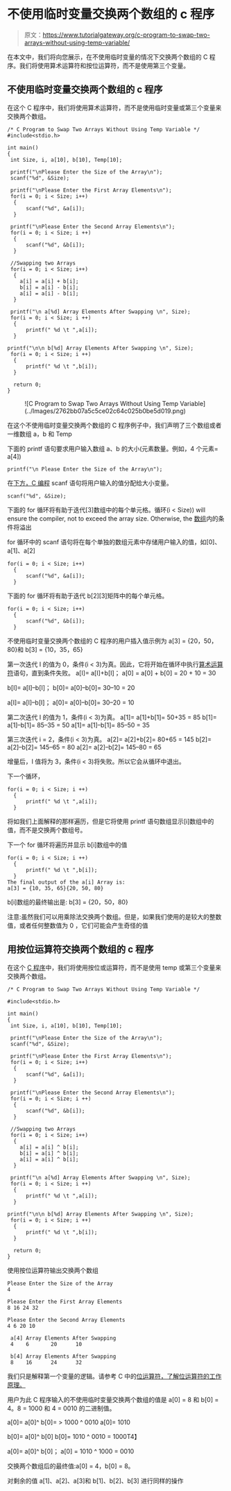 # 不使用临时变量交换两个数组的 c 程序

> 原文：<https://www.tutorialgateway.org/c-program-to-swap-two-arrays-without-using-temp-variable/>

在本文中，我们将向您展示，在不使用临时变量的情况下交换两个数组的 C 程序。我们将使用算术运算符和按位运算符，而不是使用第三个变量。

## 不使用临时变量交换两个数组的 c 程序

在这个 C 程序中，我们将使用算术运算符，而不是使用临时变量或第三个变量来交换两个数组。

```
/* C Program to Swap Two Arrays Without Using Temp Variable */
#include<stdio.h>

int main()
{
 int Size, i, a[10], b[10], Temp[10];

 printf("\nPlease Enter the Size of the Array\n");
 scanf("%d", &Size);

 printf("\nPlease Enter the First Array Elements\n");
 for(i = 0; i < Size; i++)
  {
      scanf("%d", &a[i]);
  }

 printf("\nPlease Enter the Second Array Elements\n");
 for(i = 0; i < Size; i ++)
  {
      scanf("%d", &b[i]);
  }

 //Swapping two Arrays 
 for(i = 0; i < Size; i++)
  {
    a[i] = a[i] + b[i];
    b[i] = a[i] - b[i]; 
    a[i] = a[i] - b[i];
  }

 printf("\n a[%d] Array Elements After Swapping \n", Size); 
 for(i = 0; i < Size; i ++)
  {
      printf(" %d \t ",a[i]);
  }

printf("\n\n b[%d] Array Elements After Swapping \n", Size); 
 for(i = 0; i < Size; i ++)
  {
      printf(" %d \t ",b[i]);
  }

  return 0;
} 
```

<figure class="wp-block-image">![C Program to Swap Two Arrays Without Using Temp Variable](../Images/2762bb07a5c5ce02c64c025b0be5d019.png)</figure>

在这个不使用临时变量交换两个数组的 C 程序例子中，我们声明了三个数组或者一维数组 a，b 和 Temp

下面的 printf 语句要求用户输入数组 a、b 的大小(元素数量。例如，4 个元素= a[4])

```
printf("\n Please Enter the Size of the Array\n");
```

在[下方，C 编程](https://www.tutorialgateway.org/c-programming/) scanf 语句将用户输入的值分配给大小变量。

```
scanf("%d", &Size);
```

下面的 for 循环将有助于迭代[3]数组中的每个单元格。循环(i < Size)) will ensure the compiler, not to exceed the array size. Otherwise, the [数组](https://www.tutorialgateway.org/array-in-c/)内的条件将溢出

for 循环中的 scanf 语句将在每个单独的数组元素中存储用户输入的值，如[0]、a[1]、a[2]

```
for(i = 0; i < Size; i++)
  {
      scanf("%d", &a[i]);
  }
```

下面的 for 循环将有助于迭代 b[2][3]矩阵中的每个单元格。

```
for(i = 0; i < Size; i++)
  {
      scanf("%d", &b[i]);
  }

```

不使用临时变量交换两个数组的 C 程序的用户插入值示例为
a[3] = {20，50，80}和
b[3] = {10，35，65}

第一次迭代
I 的值为 0，条件(i < 3)为真。因此，它将开始在循环中执行[算术运算符](https://www.tutorialgateway.org/arithmetic-operators-in-c/)语句，直到条件失败。
a[I]= a[I]+b[I]；
a[0] = a[0] + b[0] = 20 + 10 = 30

b[I]= a[I]–b[I]；
b[0]= a[0]–b[0]= 30–10 = 20

a[I]= a[I]–b[I]；
a[0]= a[0]–b[0]= 30–20 = 10

第二次迭代
I 的值为 1，条件(i < 3)为真。
a[1]= a[1]+b[1]= 50+35 = 85
b[1]= a[1]–b[1]= 85–35 = 50
a[1]= a[1]–b[1]= 85–50 = 35

第三次迭代
i = 2，条件(i < 3)为真。
a[2]= a[2]+b[2]= 80+65 = 145
b[2]= a[2]–b[2]= 145–65 = 80
a[2]= a[2]–b[2]= 145–80 = 65

增量后，I 值将为 3，条件(i < 3)将失败。所以它会从循环中退出。

下一个循环，

```
for(i = 0; i < Size; i ++)
  {
      printf(" %d \t ",a[i]);
  }
```

将如我们上面解释的那样遍历，但是它将使用 printf 语句数组显示[i]数组中的值，而不是交换两个数组号。

下一个 for 循环将遍历并显示 b[i]数组中的值

```
for(i = 0; i < Size; i ++)
  {
      printf(" %d \t ",b[i]);
  }
The final output of the a[i] Array is:
a[3] = {10, 35, 65}{20, 50, 80}
```

b[i]数组的最终输出是:
b[3] = {20，50，80}

注意:虽然我们可以用乘除法交换两个数组。但是，如果我们使用的是较大的整数值，或者任何整数值为 0 ，它们可能会产生奇怪的值

## 用按位运算符交换两个数组的 c 程序

在这个 [C 程序](https://www.tutorialgateway.org/c-programming-examples/)中，我们将使用按位或运算符，而不是使用 temp 或第三个变量来交换两个数组。

```
/* C Program to Swap Two Arrays Without Using Temp Variable */

#include<stdio.h>

int main()
{
 int Size, i, a[10], b[10], Temp[10];

 printf("\nPlease Enter the Size of the Array\n");
 scanf("%d", &Size);

 printf("\nPlease Enter the First Array Elements\n");
 for(i = 0; i < Size; i++)
  {
      scanf("%d", &a[i]);
  }

 printf("\nPlease Enter the Second Array Elements\n");
 for(i = 0; i < Size; i ++)
  {
      scanf("%d", &b[i]);
  }

 //Swapping two Arrays 
 for(i = 0; i < Size; i++)
  {
    a[i] = a[i] ^ b[i];
    b[i] = a[i] ^ b[i]; 
    a[i] = a[i] ^ b[i];
  }

 printf("\n a[%d] Array Elements After Swapping \n", Size); 
 for(i = 0; i < Size; i ++)
  {
      printf(" %d \t ",a[i]);
  }

printf("\n\n b[%d] Array Elements After Swapping \n", Size); 
 for(i = 0; i < Size; i ++)
  {
      printf(" %d \t ",b[i]);
  }

  return 0;
} 
```

使用按位运算符输出交换两个数组

```
Please Enter the Size of the Array
4

Please Enter the First Array Elements
8 16 24 32

Please Enter the Second Array Elements
4 6 20 10

 a[4] Array Elements After Swapping 
 4 	  6 	  20 	  10 	 

 b[4] Array Elements After Swapping 
 8 	  16 	  24 	  32 
```

我们只是解释第一个变量的逻辑。请参考 C 中的[位运算符，了解位运算符的工作原理。](https://www.tutorialgateway.org/bitwise-operators-in-c/)

用户为此 C 程序输入的不使用临时变量交换两个数组的值是 a[0] = 8 和 b[0] = 4。8 = 1000 和 4 = 0010 的二进制值。

a[0]= a[0]^ b[0]= > 1000 ^ 0010
a[0]= 1010

b[0]= a[0]^ b[0]
b[0]= 1010 ^ 0010 = 1000T4】

a[0]= a[0]^ b[0]；
a[0] = 1010 ^ 1000 = 0010

交换两个数组后的最终值:a[0] = 4，b[0] = 8。

对剩余的值 a[1]、a[2]、a[3]和 b[1]、b[2]、b[3] 进行同样的操作